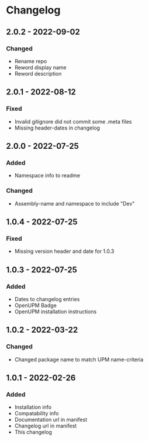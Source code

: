 # Changelog

## 2.0.2 - 2022-09-02

### Changed

- Rename repo
- Reword display name
- Reword description

## 2.0.1 - 2022-08-12

### Fixed

- Invalid gitignore did not commit some .meta files
- Missing header-dates in changelog

## 2.0.0 - 2022-07-25

### Added

- Namespace info to readme

### Changed

- Assembly-name and namespace to include "Dev"

## 1.0.4 - 2022-07-25

### Fixed

- Missing version header and date for 1.0.3

## 1.0.3 - 2022-07-25

### Added

- Dates to changelog entries
- OpenUPM Badge
- OpenUPM installation instructions

## 1.0.2 - 2022-03-22

### Changed

- Changed package name to match UPM name-criteria

## 1.0.1 - 2022-02-26

### Added

- Installation info
- Compatability info
- Documentation url in manifest
- Changelog url in manifest
- This changelog

